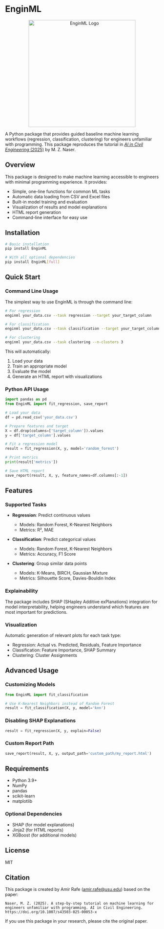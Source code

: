 # EnginML

<p align="center">
  <img src="logo.png" alt="EnginML Logo" width="350"/>
</p>

A Python package that provides guided baseline machine learning workflows (regression, classification, clustering) for engineers unfamiliar with programming. This package reproduces the tutorial in [*AI in Civil Engineering* (2025)](https://doi.org/10.1007/s43503-025-00053-x) by M. Z. Naser.

## Overview

This package is designed to make machine learning accessible to engineers with minimal programming experience. It provides:

- Simple, one-line functions for common ML tasks
- Automatic data loading from CSV and Excel files
- Built-in model training and evaluation
- Visualization of results and model explanations
- HTML report generation
- Command-line interface for easy use

## Installation

```bash
# Basic installation
pip install EnginML

# With all optional dependencies
pip install EnginML[full]
```

## Quick Start

### Command Line Usage

The simplest way to use EnginML is through the command line:

```bash
# For regression
enginml your_data.csv --task regression --target your_target_column

# For classification
enginml your_data.csv --task classification --target your_target_column

# For clustering
enginml your_data.csv --task clustering --n-clusters 3
```

This will automatically:

1. Load your data
2. Train an appropriate model
3. Evaluate the model
4. Generate an HTML report with visualizations

### Python API Usage

```python
import pandas as pd
from EnginML import fit_regression, save_report

# Load your data
df = pd.read_csv('your_data.csv')

# Prepare features and target
X = df.drop(columns=['target_column']).values
y = df['target_column'].values

# Fit a regression model
result = fit_regression(X, y, model='random_forest')

# Print metrics
print(result['metrics'])

# Save HTML report
save_report(result, X, y, feature_names=df.columns[:-1])
```

## Features

### Supported Tasks

- **Regression**: Predict continuous values

  - Models: Random Forest, K-Nearest Neighbors
  - Metrics: R², MAE
- **Classification**: Predict categorical values

  - Models: Random Forest, K-Nearest Neighbors
  - Metrics: Accuracy, F1 Score
- **Clustering**: Group similar data points

  - Models: K-Means, BIRCH, Gaussian Mixture
  - Metrics: Silhouette Score, Davies-Bouldin Index

### Explainability

The package includes SHAP (SHapley Additive exPlanations) integration for model interpretability, helping engineers understand which features are most important for predictions.

### Visualization

Automatic generation of relevant plots for each task type:

- Regression: Actual vs. Predicted, Residuals, Feature Importance
- Classification: Feature Importance, SHAP Summary
- Clustering: Cluster Assignments

## Advanced Usage

### Customizing Models

```python
from EnginML import fit_classification

# Use K-Nearest Neighbors instead of Random Forest
result = fit_classification(X, y, model='knn')
```

### Disabling SHAP Explanations

```python
result = fit_regression(X, y, explain=False)
```

### Custom Report Path

```python
save_report(result, X, y, output_path='custom_path/my_report.html')
```

## Requirements

- Python 3.9+
- NumPy
- pandas
- scikit-learn
- matplotlib

### Optional Dependencies

- SHAP (for model explanations)
- Jinja2 (for HTML reports)
- XGBoost (for additional models)

## License

MIT

## Citation

This package is created by Amir Rafe (amir.rafe@usu.edu) based on the paper:

```
Naser, M. Z. (2025). A step-by-step tutorial on machine learning for engineers unfamiliar with programming. AI in Civil Engineering. https://doi.org/10.1007/s43503-025-00053-x
```

If you use this package in your research, please cite the original paper.
